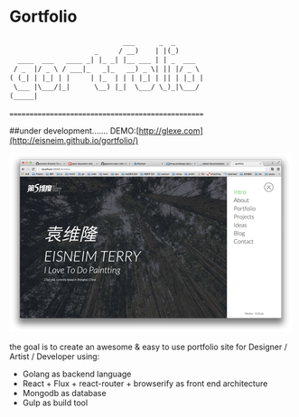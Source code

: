 Gortfolio
==========
	                            ___      _  _       
	                     _     / __)    | |(_)      
	  ____  ___   ____ _| |_ _| |__ ___ | | _  ___  
	 / _  |/ _ \ / ___|_   _|_   __) _ \| || |/ _ \ 
	( (_| | |_| | |     | |_  | | | |_| | || | |_| |
	 \___ |\___/|_|      \__) |_|  \___/ \_)_|\___/ 
	(_____|                                         
	
	================================================
									


##under development.......
DEMO:[http://glexe.com](http://eisneim.github.io/gortfolio/)

![img](snapshot.png 'preview')

the goal is to create an awesome & easy to use portfolio site for Designer / Artist / Developer
using: 
 - Golang as backend language
 - React + Flux + react-router + browserify as front end  architecture 
 - Mongodb as database
 - Gulp as build tool